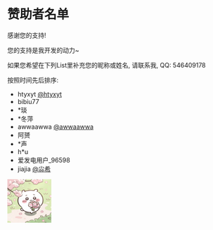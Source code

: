 # 赞助者名单

感谢您的支持!

您的支持是我开发的动力~

如果您希望在下列List里补充您的昵称或姓名, 请联系我, QQ: 546409178

按照时间先后排序:

- htyxyt [@htyxyt](https://github.com/htyxyt)
- bibiu77
- *琰
- *冬萍
- awwaawwa [@awwaawwa](https://github.com/awwaawwa)
- 阿赟
- *声
- h*u
- 爱发电用户_96598
- jiajia [@尛希](https://space.bilibili.com/347580558)

<img src="./chii.jpg" alt="preference" style="width: 100px" align="center"/>